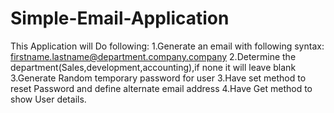 # Simple-Email-Application

This Application will Do following:
1.Generate an email with following syntax: firstname.lastname@department.company.company
2.Determine the department(Sales,development,accounting),if none it will leave blank
3.Generate Random temporary password for user
3.Have set method to reset Password and define alternate email address
4.Have Get method to show User details.